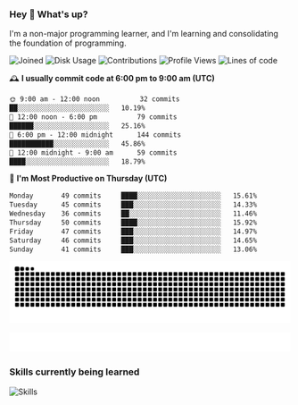 ### Hey :wave: What's up?

I'm a non-major programming learner, and I'm learning and consolidating the foundation of programming.

<!--START_SECTION:waka-->
![Joined](http://img.shields.io/badge/Joined-8%20years%20ago-6D67E4?style=flat&labelColor=453C67)
![Disk Usage](http://img.shields.io/badge/Github%27s%20Storage-604.3%20MB-FD841F?style=flat&labelColor=E14D2A)
![Contributions](http://img.shields.io/badge/Contributions%20in%202024-143-7DCE13?style=flat&labelColor=2B7A0B)
![Profile Views](http://img.shields.io/badge/Profile%20Views-47-3AB4F2?style=flat&labelColor=0078AA)
![Lines of code](https://img.shields.io/badge/Lines%20of%20code-2%20Million%20Lines%20of%20code-FF8B8B?style=flat&labelColor=EB4747)

🕰️ **I usually commit code at 6:00 pm to 9:00 am (UTC)** 

```text
🌞 9:00 am - 12:00 noon          32 commits     ██░░░░░░░░░░░░░░░░░░░░░░░   10.19% 
🌆 12:00 noon - 6:00 pm          79 commits     ██████░░░░░░░░░░░░░░░░░░░   25.16% 
🌃 6:00 pm - 12:00 midnight      144 commits    ███████████░░░░░░░░░░░░░░   45.86% 
🌙 12:00 midnight - 9:00 am      59 commits     ████░░░░░░░░░░░░░░░░░░░░░   18.79%
```
📅 **I'm Most Productive on Thursday (UTC)** 

```text
Monday       49 commits     ████░░░░░░░░░░░░░░░░░░░░░   15.61% 
Tuesday      45 commits     ███░░░░░░░░░░░░░░░░░░░░░░   14.33% 
Wednesday    36 commits     ██░░░░░░░░░░░░░░░░░░░░░░░   11.46% 
Thursday     50 commits     ████░░░░░░░░░░░░░░░░░░░░░   15.92% 
Friday       47 commits     ███░░░░░░░░░░░░░░░░░░░░░░   14.97% 
Saturday     46 commits     ███░░░░░░░░░░░░░░░░░░░░░░   14.65% 
Sunday       41 commits     ███░░░░░░░░░░░░░░░░░░░░░░   13.06%
```

<!--END_SECTION:waka-->

![Snake animation](https://raw.githubusercontent.com/dirname/dirname/output/snake.svg)

![metrics](github-metrics.svg)

### Skills currently being learned

![Skills](https://skillicons.dev/icons?i=linux,rust,go,solidity,typescript,bash,git,postgres,mysql,redis,mongo,docker,kubernetes,grafana,prometheus)
